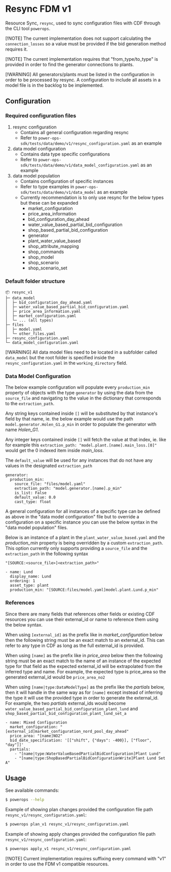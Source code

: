 # Resync FDM v1

Resource Sync, `resync`, used to sync configuration files with CDF through the CLI tool `powerops`.

[!NOTE]
The current implementation does not support calculating the `connection_losses` so a value must be provided if the
bid generation method requires it.

[!NOTE]
The current implementation requires that "from_type/to_type" is provided in order to find the generator connections to
plants.

[!WARNING]
All generators/plants must be listed in the configuration in order to be processed by resync. A configuration to include
all assets in a model file is in the backlog to be implemented.

## Configuration

### Required configuration files

1. resync configuration
   - Contains all general configuration regarding resync
   - Refer to `power-ops-sdk/tests/data/demo/v1/resync_configuration.yaml` as an example
2. data model configuration
   - Contains data type specific configurations
   - Refer to `power-ops-sdk/tests/data/demo/v1/data_model_configuration.yaml` as an example
3. data model population
   - Contains configuration of specific instances
   - Refer to type examples in `power-ops-sdk/tests/data/demo/v1/data_model` as an example
   - Currently recommendation is to only use resync for the below types but these can be expanded
     - market_configuration
     - price_area_information
     - bid_configuration_day_ahead
     - water_value_based_partial_bid_configuration
     - shop_based_partial_bid_configuration
     - generator
     - plant_water_value_based
     - shop_attribute_mapping
     - shop_commands
     - shop_model
     - shop_scenario
     - shop_scenario_set

### Default folder structure

```
📦 resync_v1
├─ data_model
│  ├─ bid_configuration_day_ahead.yaml
│  ├─ water_value_based_partial_bid_configuration.yaml
│  ├─ price_area_information.yaml
│  ├─ market_configuration.yaml
│  └─ ... (all types)
├─ files
│  ├─ model.yaml
│  └─ other_files.yaml
├─ resync_configuration.yaml
└─ data_model_configuration.yaml
```

[!WARNING]
All data model files need to be located in a subfolder called  `data_model` but the root folder is specified inside
the `resync_configuration.yaml` in the `working_directory` field.

### Data Model Configuration

The below example configuration will populate every `production_min` property of objects with the type `generator`
by using the data from the `source_file` and navigating to the value in the dictionary that corresponds to the
`extraction_path`.

Any string keys contained inside `[]` will be substituted by that instance's field by that name, ie. the below
example would use the path `model.generator.Holen_G1.p_min` in order to populate the generator with name *Holen_G1*.

Any integer keys contained inside `[]` will fetch the value at that index, ie. like for example this
`extraction_path: "model.plant.[name].main_loss.[0]"` would get the 0 indexed item inside *main_loss*.

The `default_value` will be used for any instances that do not have any values in the designated `extraction_path`

```
generator:
  production_min:
    source_file: "files/model.yaml"
    extraction_path: "model.generator.[name].p_min"
    is_list: False
    default_value: 0.0
    cast_type: float
```

A general configuration for all instances of a specific type can be defined as above in the "data model configuration"
file but to override a configuration on a specific instance you can use the below syntax in the "data model population"
files.

Below is an instance of a plant in the `plant_water_value_based.yaml` and the *production_min* property is being
overridden by a custom `extraction_path`. This option currently only supports providing a `source_file` and the
`extraction_path` in the following syntax

`"[SOURCE:<source_file>]<extraction_path>"`

```
- name: Lund
  display_name: Lund
  ordering: 1
  asset_type: plant
  production_min: "[SOURCE:files/model.yaml]model.plant.Lund.p_min"
```

### References

Since there are many fields that references other fields or existing CDF resources you can use their external_id or
name to reference them using the below syntax.

When using `[external_id]` as the prefix like in *market_configuration* below then the following string must be an
exact match to an external_id. This can refer to any type in CDF as long as the full external_id is provided.

When using `[name]` as the prefix like in *price_area* below then the following string must be an exact match to the
name of an instance of the expected type for that field as the expected external_id will be extrapolated from the
inferred type and name. For example, the expected type is price_area so the generated external_id would be
`price_area_no2`

When using `[name|type:DataModelType]` as the prefix like the *partials* below, then it will handle in the same way as
for `[name]` except instead of inferring the type it will use the provided type in order to generate the external_id.
For example, the two *partials* external_ids would become `water_value_based_partial_bid_configuration_plant_lund` and
`shop_based_partial_bid_configuration_plant_lund_set_a`

```
- name: Mixed Configuration
  market_configuration: "[external_id]market_configuration_nord_pool_day_ahead"
  price_area: "[name]NO2"
  bid_date_specification: '[["shift", {"days": -400}], ["floor", "day"]]'
  partials:
    - "[name|type:WaterValueBasedPartialBidConfiguration]Plant Lund"
    - "[name|type:ShopBasedPartialBidConfigurationWrite]Plant Lund Set A"
```

## Usage

See available commands:

```bash
$ powerops --help
```

Example of showing plan changes provided the configuration file path `resync_v1/resync_configuration.yaml`:

```bash
$ powerops plan_v1 resync_v1/resync_configuration.yaml
```

Example of showing apply changes provided the configuration file path `resync_v1/resync_configuration.yaml`:

```bash
$ powerops apply_v1 resync_v1/resync_configuration.yaml
```

[!NOTE]
Current implementation requires suffixing every command with "v1" in order to use the FDM v1 compatible resources.
